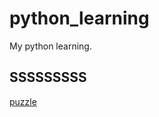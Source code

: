 # python_learning
My python learning. 
## SSSSSSSSS
<a href="https://github.com/StevenLLLLL/python_learning/blob/main/python_game/4_3_2023/puzzle.md" target="_blank">puzzle</a>
